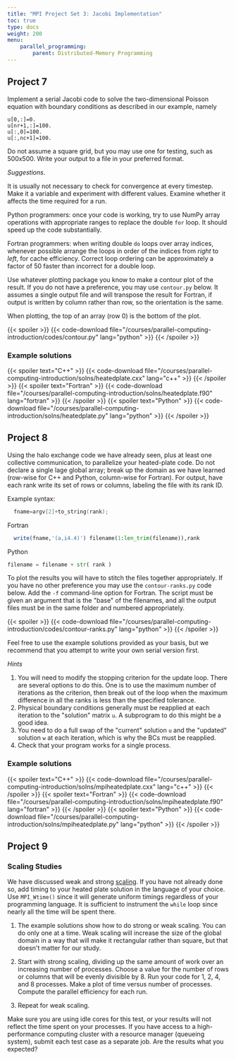 ```yaml
---
title: "MPI Project Set 3: Jacobi Implementation"
toc: true
type: docs
weight: 200
menu:
    parallel_programming:
        parent: Distributed-Memory Programming
---
```


## Project 7

Implement a serial Jacobi code to solve the two-dimensional Poisson equation with boundary conditions as described in our example, namely

```nohighlight
u[0,:]=0.
u[nr+1,:]=100.
u[:,0]=100.
u[:,nc+1]=100.
```

Do not assume a square grid, but you may use one for testing, such as 500x500. Write your output to a file in your preferred format.

_Suggestions_.  

It is usually not necessary to check for convergence at every timestep. Make it  a variable and experiment with different values.  Examine whether it affects the time required for a run.

Python programmers: once your code is working, try to use NumPy array operations with appropriate ranges to replace the double `for` loop.  It should speed up the code substantially.

Fortran programmers: when writing double `do` loops over array indices, whenever possible arrange the loops in order of the indices from _right_ to _left_, for cache efficiency. Correct loop ordering can be approximately a factor of 50 faster than incorrect for a double loop.

Use whatever plotting package you know to make a contour plot of the result. If you do not have a preference, you may use `contour.py` below. It assumes a single output file and will transpose the result for Fortran, if output is written by column rather than row, so the orientation is the same.

When plotting, the top of an array (row 0) is the bottom of the plot.

{{< spoiler >}}
{{< code-download file="/courses/parallel-computing-introduction/codes/contour.py" lang="python" >}}
{{< /spoiler >}}

### Example solutions

{{< spoiler text="C++" >}}
{{< code-download file="/courses/parallel-computing-introduction/solns/heatedplate.cxx" lang="c++" >}}
{{< /spoiler >}}
{{< spoiler text="Fortran" >}}
{{< code-download file="/courses/parallel-computing-introduction/solns/heatedplate.f90" lang="fortran" >}}
{{< /spoiler >}}
{{< spoiler text="Python" >}}
{{< code-download file="/courses/parallel-computing-introduction/solns/heatedplate.py" lang="python" >}}
{{< /spoiler >}}

## Project 8

Using the halo exchange code we have already seen, plus at least one collective communication, to parallelize your heated-plate code. Do not declare a single lage global array; break up the domain as we have learned (row-wise for C++ and Python, column-wise for Fortran).  For output, have each rank write its set of rows or columns, labeling the file with its rank ID.  

Example syntax:
```c++
  fname=argv[2]+to_string(rank);
```
Fortran
```fortran
  write(fname,'(a,i4.4)') filename(1:len_trim(filename)),rank
```
Python
```python
filename = filename + str( rank )
```  
To plot the results you will have to stitch the files together appropriately. If you have no other preference you may use the `contour-ranks.py` code below. Add the `-f` command-line option for Fortran. The script must be given an argument that is the "base" of the filenames, and all the output files must be in the same folder and numbered appropriately.

{{< spoiler >}}
{{< code-download file="/courses/parallel-computing-introduction/codes/contour-ranks.py" lang="python" >}}
{{< /spoiler >}}

Feel free to use the example solutions provided as your basis, but we recommend that you attempt to write your own serial version first.

_Hints_
1. You will need to modify the stopping criterion for the update loop. There are several options to do this. One is to use the maximum number of iterations as the criterion, then break out of the loop when the maximum difference in all the ranks is less than the specified tolerance.
2. Physical boundary conditions generally must be reapplied at each iteration to the "solution" matrix `u`. A subprogram to do this might be a good idea.
3. You need to do a full swap of the "current" solution `u` and the "updated" solution `w` at each iteration, which is why the BCs must be reapplied.
4. Check that your program works for a single process.

### Example solutions

{{< spoiler text="C++" >}}
{{< code-download file="/courses/parallel-computing-introduction/solns/mpiheatedplate.cxx" lang="c++" >}}
{{< /spoiler >}}
{{< spoiler text="Fortran" >}}
{{< code-download file="/courses/parallel-computing-introduction/solns/mpiheatedplate.f90" lang="fortran" >}}
{{< /spoiler >}}
{{< spoiler text="Python" >}}
{{< code-download file="/courses/parallel-computing-introduction/solns/mpiheatedplate.py" lang="python" >}}
{{< /spoiler >}}

## Project 9

### Scaling Studies

We have discussed weak and strong [scaling](performance_analysis.md). If you have not already done so, add timing to your heated plate solution in the language of your choice. Use `MPI_Wtime()` since it will generate uniform timings regardless of your programming language.  It is sufficient to instrument the `while` loop since nearly all the time will be spent there.

1. The example solutions show how to do strong or weak scaling. You can do only one at a time.  Weak scaling will increase the size of the global domain in a way that will make it rectangular rather than square, but that doesn't matter for our study.

2. Start with strong scaling, dividing up the same amount of work over an increasing number of processes.  Choose a value for the number of rows or columns that will be evenly divisible by 8. Run your code for 1, 2, 4, and 8 processes.  Make a plot of time versus number of processes.  Compute the parallel efficiency for each run.

3. Repeat for weak scaling. 

Make sure you are using idle cores for this test, or your results will not reflect the time spent on your processes. If you have access to a high-performance computing cluster with a resource manager (queueing system), submit each test case as a separate job. Are the results what you expected? 
